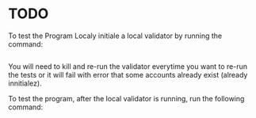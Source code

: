 # TODO

To test the Program Localy initiale a local validator by running the command:

```solana-test-validator -r

```

You will need to kill and re-run the validator everytime you want to re-run the
tests or it will fail with error that some accounts already exist (already
innitialez).

To test the program, after the local validator is running, run the following
command:

```ancho-test --skip-local-validator

```
